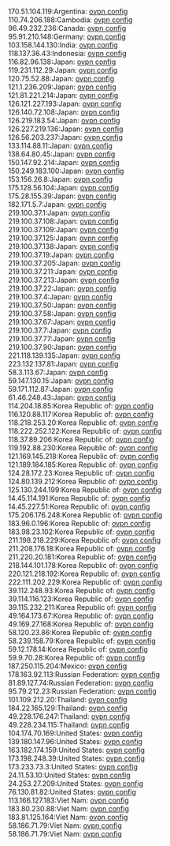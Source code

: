 170.51.104.119:Argentina: [ovpn config](vpn/170_51_104_119.ovpn)  
110.74.206.188:Cambodia: [ovpn config](vpn/110_74_206_188.ovpn)  
96.49.232.236:Canada: [ovpn config](vpn/96_49_232_236.ovpn)  
95.91.210.148:Germany: [ovpn config](vpn/95_91_210_148.ovpn)  
103.158.144.130:India: [ovpn config](vpn/103_158_144_130.ovpn)  
118.137.36.43:Indonesia: [ovpn config](vpn/118_137_36_43.ovpn)  
116.82.96.138:Japan: [ovpn config](vpn/116_82_96_138.ovpn)  
119.231.112.29:Japan: [ovpn config](vpn/119_231_112_29.ovpn)  
120.75.52.88:Japan: [ovpn config](vpn/120_75_52_88.ovpn)  
121.1.236.209:Japan: [ovpn config](vpn/121_1_236_209.ovpn)  
121.81.221.214:Japan: [ovpn config](vpn/121_81_221_214.ovpn)  
126.121.227.193:Japan: [ovpn config](vpn/126_121_227_193.ovpn)  
126.140.72.108:Japan: [ovpn config](vpn/126_140_72_108.ovpn)  
126.219.183.54:Japan: [ovpn config](vpn/126_219_183_54.ovpn)  
126.227.219.136:Japan: [ovpn config](vpn/126_227_219_136.ovpn)  
126.56.203.237:Japan: [ovpn config](vpn/126_56_203_237.ovpn)  
133.114.88.11:Japan: [ovpn config](vpn/133_114_88_11.ovpn)  
138.64.80.45:Japan: [ovpn config](vpn/138_64_80_45.ovpn)  
150.147.92.214:Japan: [ovpn config](vpn/150_147_92_214.ovpn)  
150.249.183.100:Japan: [ovpn config](vpn/150_249_183_100.ovpn)  
153.156.26.8:Japan: [ovpn config](vpn/153_156_26_8.ovpn)  
175.128.56.104:Japan: [ovpn config](vpn/175_128_56_104.ovpn)  
175.28.155.39:Japan: [ovpn config](vpn/175_28_155_39.ovpn)  
182.171.5.7:Japan: [ovpn config](vpn/182_171_5_7.ovpn)  
219.100.37.1:Japan: [ovpn config](vpn/219_100_37_1.ovpn)  
219.100.37.108:Japan: [ovpn config](vpn/219_100_37_108.ovpn)  
219.100.37.109:Japan: [ovpn config](vpn/219_100_37_109.ovpn)  
219.100.37.125:Japan: [ovpn config](vpn/219_100_37_125.ovpn)  
219.100.37.138:Japan: [ovpn config](vpn/219_100_37_138.ovpn)  
219.100.37.19:Japan: [ovpn config](vpn/219_100_37_19.ovpn)  
219.100.37.205:Japan: [ovpn config](vpn/219_100_37_205.ovpn)  
219.100.37.211:Japan: [ovpn config](vpn/219_100_37_211.ovpn)  
219.100.37.213:Japan: [ovpn config](vpn/219_100_37_213.ovpn)  
219.100.37.22:Japan: [ovpn config](vpn/219_100_37_22.ovpn)  
219.100.37.4:Japan: [ovpn config](vpn/219_100_37_4.ovpn)  
219.100.37.50:Japan: [ovpn config](vpn/219_100_37_50.ovpn)  
219.100.37.58:Japan: [ovpn config](vpn/219_100_37_58.ovpn)  
219.100.37.67:Japan: [ovpn config](vpn/219_100_37_67.ovpn)  
219.100.37.7:Japan: [ovpn config](vpn/219_100_37_7.ovpn)  
219.100.37.77:Japan: [ovpn config](vpn/219_100_37_77.ovpn)  
219.100.37.90:Japan: [ovpn config](vpn/219_100_37_90.ovpn)  
221.118.139.135:Japan: [ovpn config](vpn/221_118_139_135.ovpn)  
223.132.137.81:Japan: [ovpn config](vpn/223_132_137_81.ovpn)  
58.3.113.67:Japan: [ovpn config](vpn/58_3_113_67.ovpn)  
59.147.130.15:Japan: [ovpn config](vpn/59_147_130_15.ovpn)  
59.171.112.87:Japan: [ovpn config](vpn/59_171_112_87.ovpn)  
61.46.248.43:Japan: [ovpn config](vpn/61_46_248_43.ovpn)  
114.204.18.85:Korea Republic of: [ovpn config](vpn/114_204_18_85.ovpn)  
116.120.88.117:Korea Republic of: [ovpn config](vpn/116_120_88_117.ovpn)  
118.218.253.20:Korea Republic of: [ovpn config](vpn/118_218_253_20.ovpn)  
118.222.252.122:Korea Republic of: [ovpn config](vpn/118_222_252_122.ovpn)  
118.37.89.206:Korea Republic of: [ovpn config](vpn/118_37_89_206.ovpn)  
119.192.88.230:Korea Republic of: [ovpn config](vpn/119_192_88_230.ovpn)  
121.169.145.218:Korea Republic of: [ovpn config](vpn/121_169_145_218.ovpn)  
121.189.184.185:Korea Republic of: [ovpn config](vpn/121_189_184_185.ovpn)  
124.28.172.23:Korea Republic of: [ovpn config](vpn/124_28_172_23.ovpn)  
124.80.139.212:Korea Republic of: [ovpn config](vpn/124_80_139_212.ovpn)  
125.130.244.199:Korea Republic of: [ovpn config](vpn/125_130_244_199.ovpn)  
14.45.114.191:Korea Republic of: [ovpn config](vpn/14_45_114_191.ovpn)  
14.45.227.51:Korea Republic of: [ovpn config](vpn/14_45_227_51.ovpn)  
175.206.176.248:Korea Republic of: [ovpn config](vpn/175_206_176_248.ovpn)  
183.96.0.196:Korea Republic of: [ovpn config](vpn/183_96_0_196.ovpn)  
183.98.23.102:Korea Republic of: [ovpn config](vpn/183_98_23_102.ovpn)  
211.198.218.229:Korea Republic of: [ovpn config](vpn/211_198_218_229.ovpn)  
211.208.176.18:Korea Republic of: [ovpn config](vpn/211_208_176_18.ovpn)  
211.220.20.181:Korea Republic of: [ovpn config](vpn/211_220_20_181.ovpn)  
218.144.101.178:Korea Republic of: [ovpn config](vpn/218_144_101_178.ovpn)  
220.121.218.192:Korea Republic of: [ovpn config](vpn/220_121_218_192.ovpn)  
222.111.202.229:Korea Republic of: [ovpn config](vpn/222_111_202_229.ovpn)  
39.112.248.93:Korea Republic of: [ovpn config](vpn/39_112_248_93.ovpn)  
39.114.116.123:Korea Republic of: [ovpn config](vpn/39_114_116_123.ovpn)  
39.115.232.211:Korea Republic of: [ovpn config](vpn/39_115_232_211.ovpn)  
49.164.173.67:Korea Republic of: [ovpn config](vpn/49_164_173_67.ovpn)  
49.169.27.168:Korea Republic of: [ovpn config](vpn/49_169_27_168.ovpn)  
58.120.23.86:Korea Republic of: [ovpn config](vpn/58_120_23_86.ovpn)  
58.239.158.79:Korea Republic of: [ovpn config](vpn/58_239_158_79.ovpn)  
59.12.178.14:Korea Republic of: [ovpn config](vpn/59_12_178_14.ovpn)  
59.9.70.28:Korea Republic of: [ovpn config](vpn/59_9_70_28.ovpn)  
187.250.115.204:Mexico: [ovpn config](vpn/187_250_115_204.ovpn)  
178.163.92.113:Russian Federation: [ovpn config](vpn/178_163_92_113.ovpn)  
81.89.127.74:Russian Federation: [ovpn config](vpn/81_89_127_74.ovpn)  
95.79.212.23:Russian Federation: [ovpn config](vpn/95_79_212_23.ovpn)  
101.109.212.20:Thailand: [ovpn config](vpn/101_109_212_20.ovpn)  
184.22.165.129:Thailand: [ovpn config](vpn/184_22_165_129.ovpn)  
49.228.176.247:Thailand: [ovpn config](vpn/49_228_176_247.ovpn)  
49.228.234.115:Thailand: [ovpn config](vpn/49_228_234_115.ovpn)  
104.174.70.169:United States: [ovpn config](vpn/104_174_70_169.ovpn)  
139.180.147.96:United States: [ovpn config](vpn/139_180_147_96.ovpn)  
163.182.174.159:United States: [ovpn config](vpn/163_182_174_159.ovpn)  
173.198.248.39:United States: [ovpn config](vpn/173_198_248_39.ovpn)  
173.233.73.3:United States: [ovpn config](vpn/173_233_73_3.ovpn)  
24.11.53.10:United States: [ovpn config](vpn/24_11_53_10.ovpn)  
24.253.27.209:United States: [ovpn config](vpn/24_253_27_209.ovpn)  
76.130.81.82:United States: [ovpn config](vpn/76_130_81_82.ovpn)  
113.166.127.183:Viet Nam: [ovpn config](vpn/113_166_127_183.ovpn)  
183.80.230.88:Viet Nam: [ovpn config](vpn/183_80_230_88.ovpn)  
183.81.125.164:Viet Nam: [ovpn config](vpn/183_81_125_164.ovpn)  
58.186.71.79:Viet Nam: [ovpn config](vpn/58_186_71_79.ovpn)  
58.186.71.79:Viet Nam: [ovpn config](vpn/58_186_71_79.ovpn)  
